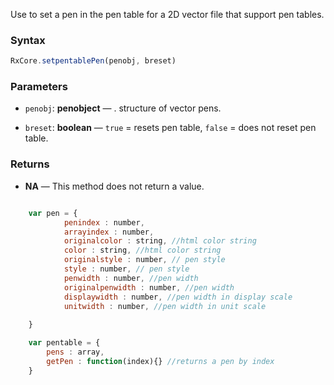 Use to set a pen in the pen table for a 2D vector file that support pen tables.


### Syntax

```typescript
RxCore.setpentablePen(penobj, breset)
```



### Parameters

- `penobj`: **penobject** — . structure of vector pens.

- `breset`: **boolean** — `true` = resets pen table, `false` = does not reset pen table.

### Returns

- **NA** — This method does not return a value.


```javascript

    var pen = {
            penindex : number,
            arrayindex : number,
            originalcolor : string, //html color string
            color : string, //html color string
            originalstyle : number, // pen style 
            style : number, // pen style 
            penwidth : number, //pen width
            originalpenwidth : number, //pen width
            displaywidth : number, //pen width in display scale
            unitwidth : number, //pen width in unit scale
            
    }

    var pentable = {
        pens : array,
        getPen : function(index){} //returns a pen by index
    }
        


```